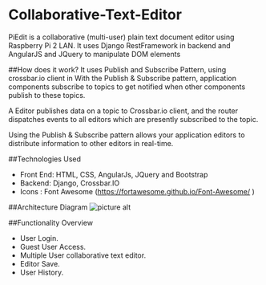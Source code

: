 # Collaborative-Text-Editor
PiEdit is a collaborative (multi-user) plain text document editor using Raspberry Pi 2 LAN. It uses Django RestFramework in backend and AngularJS and JQuery to manipulate DOM elements 

##How does it work?
It uses Publish and Subscribe Pattern, using crossbar.io client in With the Publish & Subscribe pattern, application components subscribe to topics to get notified when other components publish to these topics.

A Editor publishes data on a topic to Crossbar.io client, and the router dispatches events to all editors which are presently subscribed to the topic.

Using the Publish & Subscribe pattern allows your application editors to distribute information to other editors in real-time.

##Technologies Used
 * Front End: HTML, CSS, AngularJs, JQuery and Bootstrap
 * Backend:  Django, Crossbar.IO
 * Icons : Font Awesome (https://fortawesome.github.io/Font-Awesome/ )

##Architecture Diagram
 ![picture alt](https://camo.githubusercontent.com/e7fe827ba6db418fe2e893050ff2406aaa87cd89/687474703a2f2f7777772e73656a616c67757074612e636f6d2f6d61726b6574706c6163652f696d672f5069456469744172636869746563747572652e504e47 "Title is optional")
 
##Functionality Overview
 * User Login.
 * Guest User Access.
 * Multiple User collaborative text editor.
 * Editor Save.
 * User History.

